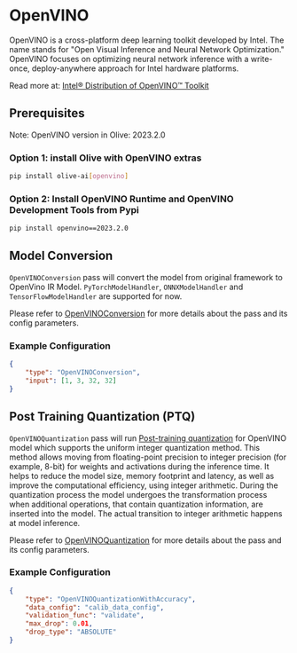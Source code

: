 # OpenVINO

OpenVINO is a cross-platform deep learning toolkit developed by Intel. The name stands for "Open Visual Inference and Neural Network
Optimization." OpenVINO focuses on optimizing neural network inference with a write-once, deploy-anywhere approach for Intel hardware
platforms.

Read more at: [Intel® Distribution of OpenVINO™ Toolkit](https://www.intel.com/content/www/us/en/developer/tools/openvino-toolkit/overview.html)


## Prerequisites
Note: OpenVINO version in Olive: 2023.2.0

### Option 1: install Olive with OpenVINO extras
```bash
pip install olive-ai[openvino]
```

### Option 2: Install OpenVINO Runtime and OpenVINO Development Tools from Pypi
```bash
pip install openvino==2023.2.0
```


## Model Conversion
`OpenVINOConversion` pass will convert the model from original framework to OpenVino IR Model. `PyTorchModelHandler`, `ONNXModelHandler` and
`TensorFlowModelHandler` are supported for now.

Please refer to [OpenVINOConversion](openvino_conversion) for more details about the pass and its config parameters.

### Example Configuration
```json
{
    "type": "OpenVINOConversion",
    "input": [1, 3, 32, 32]
}
```

## Post Training Quantization (PTQ)
`OpenVINOQuantization` pass will run [Post-training quantization](https://docs.openvino.ai/2023.3/ptq_introduction.html) for OpenVINO model which supports the uniform integer quantization method.
This method allows moving from floating-point precision to integer precision (for example, 8-bit) for weights and activations during the
inference time. It helps to reduce the model size, memory footprint and latency, as well as improve the computational efficiency, using
integer arithmetic. During the quantization process the model undergoes the transformation process when additional operations, that contain
quantization information, are inserted into the model. The actual transition to integer arithmetic happens at model inference.

Please refer to [OpenVINOQuantization](openvino_quantization) for more details about the pass and its config parameters.

### Example Configuration
```json
{
    "type": "OpenVINOQuantizationWithAccuracy",
    "data_config": "calib_data_config",
    "validation_func": "validate",
    "max_drop": 0.01,
    "drop_type": "ABSOLUTE"
}
```
